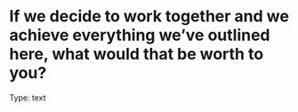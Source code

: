 # If we decide to work together and we achieve everything we’ve outlined here, what would that be worth to you?

Type: text